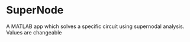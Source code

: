# SuperNode
A MATLAB app which solves a specific circuit using supernodal analysis. Values are changeable
